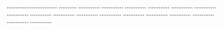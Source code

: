 ............................ ..........
............
............
............
............
............
............
............
............
............
............
............
............
............
............
............
............
............


